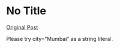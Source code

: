 # No Title

[Original Post](https://discourse.onlinedegree.iitm.ac.in/t/165959/96)

<p>Please try city=“Mumbai” as a string literal.</p>